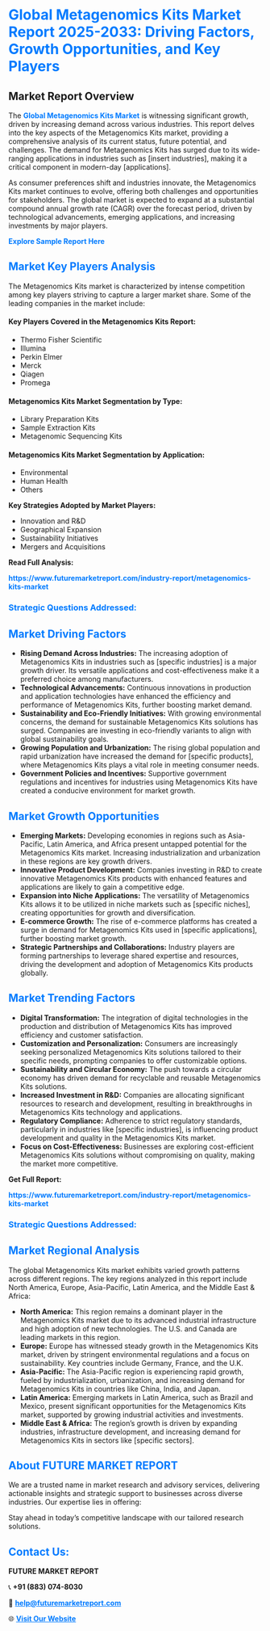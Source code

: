 <h1 style="color: #007BFF;">Global Metagenomics Kits Market Report 2025-2033: Driving Factors, Growth Opportunities, and Key Players</h1>

<section id="overview">
<h2>Market Report Overview</h2>
<p>The <a href="https://www.futuremarketreport.com/industry-report/metagenomics-kits-market" style="color: #007BFF; text-decoration: none;"><strong>Global Metagenomics Kits Market</strong></a> is witnessing significant growth, driven by increasing demand across various industries. This report delves into the key aspects of the Metagenomics Kits market, providing a comprehensive analysis of its current status, future potential, and challenges. The demand for Metagenomics Kits has surged due to its wide-ranging applications in industries such as [insert industries], making it a critical component in modern-day [applications].</p>
<p>As consumer preferences shift and industries innovate, the Metagenomics Kits market continues to evolve, offering both challenges and opportunities for stakeholders. The global market is expected to expand at a substantial compound annual growth rate (CAGR) over the forecast period, driven by technological advancements, emerging applications, and increasing investments by major players.</p>
</section>

<section id="overview">
<p><a href="https://www.futuremarketreport.com/request-sample/reportId=92328" style="color: #007BFF; text-decoration: none;"><strong>Explore Sample Report Here</strong></a></p>
</section>

<section id="key-players">
<h2 style="color: #007BFF;">Market Key Players Analysis</h2>
<p>The Metagenomics Kits market is characterized by intense competition among key players striving to capture a larger market share. Some of the leading companies in the market include:</p>
<h4>Key Players Covered in the Metagenomics Kits Report:</h4>
<ul><li>Thermo Fisher Scientific</li><li>Illumina</li><li>Perkin Elmer</li><li>Merck</li><li>Qiagen</li><li>Promega</li></ul>
<h4>Metagenomics Kits Market Segmentation by Type:</h4>
<ul><li>Library Preparation Kits</li><li>Sample Extraction Kits</li><li>Metagenomic Sequencing Kits</li></ul>

<h4>Metagenomics Kits Market Segmentation by Application:</h4>
<ul><li>Environmental</li><li>Human Health</li><li>Others</li></ul>
<p><strong>Key Strategies Adopted by Market Players:</strong></p>
<ul>
<li>Innovation and R&D</li>
<li>Geographical Expansion</li>
<li>Sustainability Initiatives</li>
<li>Mergers and Acquisitions</li>
</ul>
</section>

<section>
<p><strong>Read Full Analysis: </strong></p><a href="https://www.futuremarketreport.com/industry-report/metagenomics-kits-market" style="color: #007BFF; text-decoration: none;"><strong>https://www.futuremarketreport.com/industry-report/metagenomics-kits-market</strong></a>
<h3 style="color: #007BFF;">Strategic Questions Addressed:</h3>
</section>

<section id="driving-factors">
<h2 style="color: #007BFF;">Market Driving Factors</h2>
<ul>
<li><strong>Rising Demand Across Industries:</strong> The increasing adoption of Metagenomics Kits in industries such as [specific industries] is a major growth driver. Its versatile applications and cost-effectiveness make it a preferred choice among manufacturers.</li>
<li><strong>Technological Advancements:</strong> Continuous innovations in production and application technologies have enhanced the efficiency and performance of Metagenomics Kits, further boosting market demand.</li>
<li><strong>Sustainability and Eco-Friendly Initiatives:</strong> With growing environmental concerns, the demand for sustainable Metagenomics Kits solutions has surged. Companies are investing in eco-friendly variants to align with global sustainability goals.</li>
<li><strong>Growing Population and Urbanization:</strong> The rising global population and rapid urbanization have increased the demand for [specific products], where Metagenomics Kits plays a vital role in meeting consumer needs.</li>
<li><strong>Government Policies and Incentives:</strong> Supportive government regulations and incentives for industries using Metagenomics Kits have created a conducive environment for market growth.</li>
</ul>
</section>

<section id="growth-opportunities">
<h2 style="color: #007BFF;">Market Growth Opportunities</h2>
<ul>
<li><strong>Emerging Markets:</strong> Developing economies in regions such as Asia-Pacific, Latin America, and Africa present untapped potential for the Metagenomics Kits market. Increasing industrialization and urbanization in these regions are key growth drivers.</li>
<li><strong>Innovative Product Development:</strong> Companies investing in R&D to create innovative Metagenomics Kits products with enhanced features and applications are likely to gain a competitive edge.</li>
<li><strong>Expansion into Niche Applications:</strong> The versatility of Metagenomics Kits allows it to be utilized in niche markets such as [specific niches], creating opportunities for growth and diversification.</li>
<li><strong>E-commerce Growth:</strong> The rise of e-commerce platforms has created a surge in demand for Metagenomics Kits used in [specific applications], further boosting market growth.</li>
<li><strong>Strategic Partnerships and Collaborations:</strong> Industry players are forming partnerships to leverage shared expertise and resources, driving the development and adoption of Metagenomics Kits products globally.</li>
</ul>
</section>

<section id="trending-factors">
<h2 style="color: #007BFF;">Market Trending Factors</h2>
<ul>
<li><strong>Digital Transformation:</strong> The integration of digital technologies in the production and distribution of Metagenomics Kits has improved efficiency and customer satisfaction.</li>
<li><strong>Customization and Personalization:</strong> Consumers are increasingly seeking personalized Metagenomics Kits solutions tailored to their specific needs, prompting companies to offer customizable options.</li>
<li><strong>Sustainability and Circular Economy:</strong> The push towards a circular economy has driven demand for recyclable and reusable Metagenomics Kits solutions.</li>
<li><strong>Increased Investment in R&D:</strong> Companies are allocating significant resources to research and development, resulting in breakthroughs in Metagenomics Kits technology and applications.</li>
<li><strong>Regulatory Compliance:</strong> Adherence to strict regulatory standards, particularly in industries like [specific industries], is influencing product development and quality in the Metagenomics Kits market.</li>
<li><strong>Focus on Cost-Effectiveness:</strong> Businesses are exploring cost-efficient Metagenomics Kits solutions without compromising on quality, making the market more competitive.</li>
</ul>
</section>

<section>
<p><strong>Get Full Report: </strong></p><a href="https://www.futuremarketreport.com/industry-report/metagenomics-kits-market" style="color: #007BFF; text-decoration: none;"><strong>https://www.futuremarketreport.com/industry-report/metagenomics-kits-market</strong></a>
<h3 style="color: #007BFF;">Strategic Questions Addressed:</h3>
</section>


<section id="regional-analysis">
<h2 style="color: #007BFF;">Market Regional Analysis</h2>
<p>The global Metagenomics Kits market exhibits varied growth patterns across different regions. The key regions analyzed in this report include North America, Europe, Asia-Pacific, Latin America, and the Middle East & Africa:</p>
<ul>
<li><strong>North America:</strong> This region remains a dominant player in the Metagenomics Kits market due to its advanced industrial infrastructure and high adoption of new technologies. The U.S. and Canada are leading markets in this region.</li>
<li><strong>Europe:</strong> Europe has witnessed steady growth in the Metagenomics Kits market, driven by stringent environmental regulations and a focus on sustainability. Key countries include Germany, France, and the U.K.</li>
<li><strong>Asia-Pacific:</strong> The Asia-Pacific region is experiencing rapid growth, fueled by industrialization, urbanization, and increasing demand for Metagenomics Kits in countries like China, India, and Japan.</li>
<li><strong>Latin America:</strong> Emerging markets in Latin America, such as Brazil and Mexico, present significant opportunities for the Metagenomics Kits market, supported by growing industrial activities and investments.</li>
<li><strong>Middle East & Africa:</strong> The region’s growth is driven by expanding industries, infrastructure development, and increasing demand for Metagenomics Kits in sectors like [specific sectors].</li>
</ul>
</section>

<footer>
<h2 style="color: #007BFF;">About FUTURE MARKET REPORT</h2>
<p>We are a trusted name in market research and advisory services, delivering actionable insights and strategic support to businesses across diverse industries. Our expertise lies in offering:</p>

<p>Stay ahead in today’s competitive landscape with our tailored research solutions.</p>

<h2 style="color: #007BFF;">Contact Us:</h2>
<p><strong>FUTURE MARKET REPORT</strong></p>
<p>📞 <strong>+91 (883) 074-8030</strong></p>
<p>📧 <strong><a href="mailto:help@futuremarketreport.com" style="color: #007BFF;">help@futuremarketreport.com</a></strong></p>
<p>🌐 <strong><a href="https://www.futuremarketreport.com/" style="color: #007BFF;">Visit Our Website</a></strong></p>
</footer>